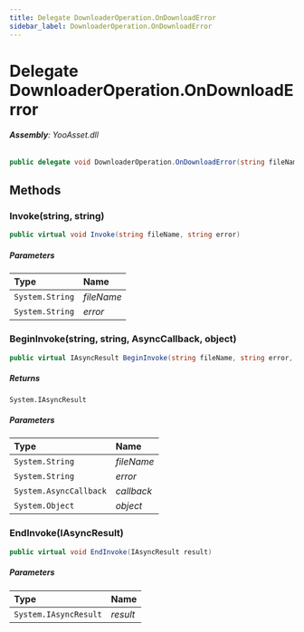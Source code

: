```yaml
---
title: Delegate DownloaderOperation.OnDownloadError
sidebar_label: DownloaderOperation.OnDownloadError
---
```

# Delegate DownloaderOperation.OnDownloadError


###### **Assembly**: YooAsset.dll

```csharp title="Declaration"
public delegate void DownloaderOperation.OnDownloadError(string fileName, string error)
```
## Methods
### Invoke(string, string)


```csharp title="Declaration"
public virtual void Invoke(string fileName, string error)
```

##### Parameters

| Type | Name |
|:--- |:--- |
| `System.String` | *fileName* |
| `System.String` | *error* |

### BeginInvoke(string, string, AsyncCallback, object)


```csharp title="Declaration"
public virtual IAsyncResult BeginInvoke(string fileName, string error, AsyncCallback callback, object @object)
```

##### Returns

`System.IAsyncResult`

##### Parameters

| Type | Name |
|:--- |:--- |
| `System.String` | *fileName* |
| `System.String` | *error* |
| `System.AsyncCallback` | *callback* |
| `System.Object` | *object* |

### EndInvoke(IAsyncResult)


```csharp title="Declaration"
public virtual void EndInvoke(IAsyncResult result)
```

##### Parameters

| Type | Name |
|:--- |:--- |
| `System.IAsyncResult` | *result* |

